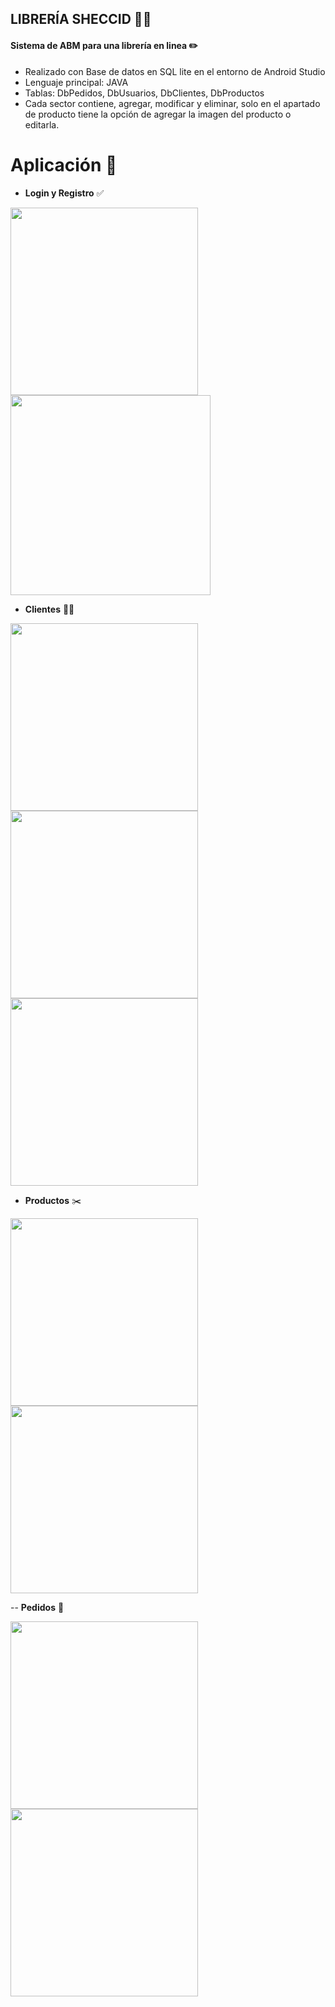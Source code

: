 ## LIBRERÍA SHECCID  :iphone::notebook_with_decorative_cover:

#### Sistema de ABM para una librería en linea :pencil2:
-  Realizado con Base de datos en SQL lite en el entorno de Android Studio
-  Lenguaje principal: JAVA
-  Tablas: DbPedidos, DbUsuarios, DbClientes, DbProductos
-  Cada sector contiene, agregar, modificar y eliminar, solo en el apartado de producto tiene la opción de agregar la imagen del producto o editarla. 

# Aplicación :calling:
- **Login y Registro** :white_check_mark:
  
<img width="300" src="https://github.com/Kira2602/imagenes/blob/main/Libreria_login.jpeg"> <img width="320" src="https://github.com/Kira2602/imagenes/blob/main/Libreria_registro.jpeg"> 

- **Clientes** :man::woman:

<img width="300" src="https://github.com/Kira2602/imagenes/blob/main/Libreria_clientes.jpeg"> <img width="300" src="https://github.com/Kira2602/imagenes/blob/main/Libreria_agregarCliente.jpeg"> <img width="300" src="https://github.com/Kira2602/imagenes/blob/main/Libreria_editarCliente.jpeg"> 

- **Productos** :scissors:

<img width="300" src="https://github.com/Kira2602/imagenes/blob/main/Libreria_productos.jpeg"> <img width="300" src="https://github.com/Kira2602/imagenes/blob/main/Libreria_agregarCliente.jpeg">

-- **Pedidos** :memo:

<img width="300" src="https://github.com/Kira2602/imagenes/blob/main/Libreria_pedidos.jpeg"> <img width="300" src="https://github.com/Kira2602/imagenes/blob/main/Libreria_agregarCliente.jpeg">

